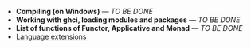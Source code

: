 * **Compiling (on Windows)** — *TO BE DONE*
* **Working with ghci, loading modules and packages** — *TO BE DONE*
* **List of functions of Functor, Applicative and Monad** — *TO BE DONE*
* [Language extensions](https://github.com/rmnavr/hs_study/blob/main/chsheet/lang_extensions.md)

